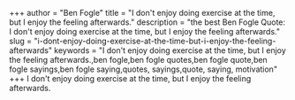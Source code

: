 +++
author = "Ben Fogle"
title = "I don't enjoy doing exercise at the time, but I enjoy the feeling afterwards."
description = "the best Ben Fogle Quote: I don't enjoy doing exercise at the time, but I enjoy the feeling afterwards."
slug = "i-dont-enjoy-doing-exercise-at-the-time-but-i-enjoy-the-feeling-afterwards"
keywords = "I don't enjoy doing exercise at the time, but I enjoy the feeling afterwards.,ben fogle,ben fogle quotes,ben fogle quote,ben fogle sayings,ben fogle saying,quotes, sayings,quote, saying, motivation"
+++
I don't enjoy doing exercise at the time, but I enjoy the feeling afterwards.
